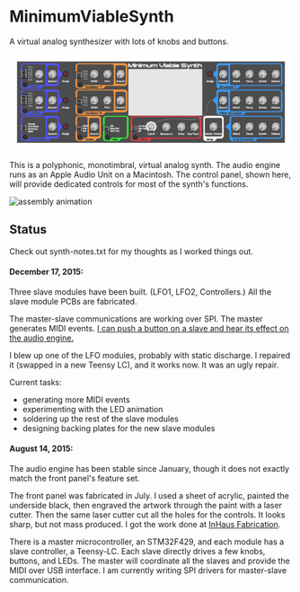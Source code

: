 # MinimumViableSynth

A virtual analog synthesizer with lots of knobs and buttons.

![front panel image](image/Synth_Panel_color.png?raw=true)

This is a polyphonic, monotimbral, virtual analog synth.  The audio
engine runs as an Apple Audio Unit on a Macintosh.  The control panel,
shown here, will provide dedicated controls for most of the synth's
functions.

![assembly animation](image/assembly.gif?raw=true)

## Status

Check out synth-notes.txt for my thoughts as I worked things out.

#### December 17, 2015:

Three slave modules have been built.  (LFO1, LFO2, Controllers.)  All
the slave module PCBs are fabricated.

The master-slave communications are working over SPI.  The master
generates MIDI events.
[I can push a button on a slave and hear its effect on the audio
engine.](https://www.youtube.com/watch?v=dZsXk2Zf6Bg)

I blew up one of the LFO modules, probably with static discharge.  I
repaired it (swapped in a new Teensy LC), and it works now.  It was an
ugly repair.

Current tasks:

  + generating more MIDI events
  + experimenting with the LED animation
  + soldering up the rest of the slave modules
  + designing backing plates for the new slave modules

#### August 14, 2015:

The audio engine has been stable since January, though it does not
exactly match the front panel's feature set.

The front panel was fabricated in July.  I used a sheet of acrylic,
painted the underside black, then engraved the artwork through the
paint with a laser cutter.  Then the same laser cutter cut all the
holes for the controls.  It looks sharp, but not mass produced.
I got the work done at [InHaus Fabrication](http://inhausfabrication.com/).

There is a master microcontroller, an STM32F429, and each module has a
slave controller, a Teensy-LC.  Each slave directly drives a few
knobs, buttons, and LEDs.  The master will coordinate all the slaves
and provide the MIDI over USB interface.  I am currently writing SPI
drivers for master-slave communication.


